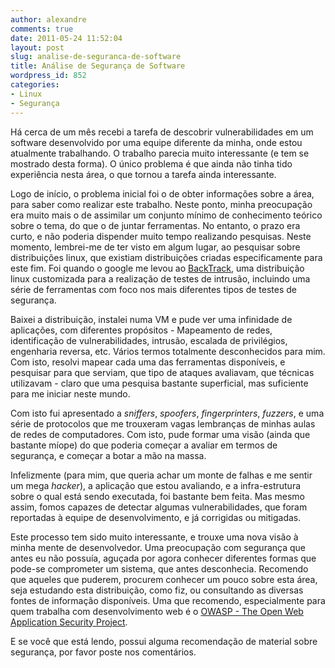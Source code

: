 ```yaml
---
author: alexandre
comments: true
date: 2011-05-24 11:52:04
layout: post
slug: analise-de-seguranca-de-software
title: Análise de Segurança de Software
wordpress_id: 852
categories:
- Linux
- Segurança
---
```


Há cerca de um mês recebi a tarefa de descobrir vulnerabilidades em um software desenvolvido por uma equipe diferente da minha, onde estou atualmente trabalhando. O trabalho parecia muito interessante (e tem se mostrado desta forma). O único problema é que ainda não tinha tido experiência nesta área, o que tornou a tarefa ainda interessante.

Logo de início, o problema inicial foi o de obter informações sobre a área, para saber como realizar este trabalho. Neste ponto, minha preocupação era muito mais o de assimilar um conjunto mínimo de conhecimento teórico sobre o tema, do que o de juntar ferramentas. No entanto, o prazo era curto, e não poderia dispender muito tempo realizando pesquisas. Neste momento, lembrei-me de ter visto em algum lugar, ao pesquisar sobre distribuições linux, que existiam distribuições criadas especificamente para este fim. Foi quando o google me levou ao [BackTrack](http://www.backtrack-linux.org/), uma distribuição linux customizada para a realização de testes de intrusão, incluindo uma série de ferramentas com foco nos mais diferentes tipos de testes de segurança.

Baixei a distribuição, instalei numa VM e pude ver uma infinidade de aplicações, com diferentes propósitos - Mapeamento de redes, identificação de vulnerabilidades, intrusão, escalada de privilégios, engenharia reversa, etc. Vários termos totalmente desconhecidos para mim. Com isto, resolvi mapear cada uma das ferramentas disponíveis, e pesquisar para que serviam, que tipo de ataques avaliavam, que técnicas utilizavam - claro que uma pesquisa bastante superficial, mas suficiente para me iniciar neste mundo.

Com isto fui apresentado a _sniffers_, _spoofers_, _fingerprinters_, _fuzzers_, e uma série de protocolos que me trouxeram vagas lembranças de minhas aulas de redes de computadores. Com isto, pude formar uma visão (ainda que bastante míope) do que poderia começar a avaliar em termos de segurança, e começar a botar a mão na massa.

Infelizmente (para mim, que queria achar um monte de falhas e me sentir um mega _hacker_), a aplicação que estou avaliando, e a infra-estrutura sobre o qual está sendo executada, foi bastante bem feita. Mas mesmo assim, fomos capazes de detectar algumas vulnerabilidades, que foram reportadas à equipe de desenvolvimento, e já corrigidas ou mitigadas.

Este processo tem sido muito interessante, e trouxe uma nova visão à minha mente de desenvolvedor. Uma preocupação com segurança que antes eu não possuía, aguçada por agora conhecer diferentes formas que pode-se comprometer um sistema, que antes desconhecia. Recomendo que aqueles que puderem, procurem conhecer um pouco sobre esta área, seja estudando esta distribuição, como fiz, ou consultando as diversas fontes de informação disponíveis. Uma que recomendo, especialmente para quem trabalha com desenvolvimento web é o [OWASP - The Open Web Application Security Project](https://www.owasp.org/).

E se você que está lendo, possui alguma recomendação de material sobre segurança, por favor poste nos comentários.

